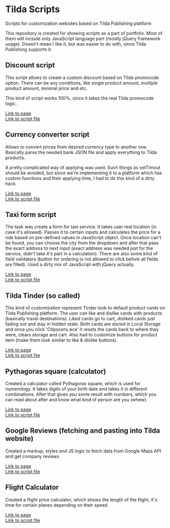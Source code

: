 # Tilda Scripts
Scripts for customization websites based on Tilda Publishing platform

This repository is created for showing scripts as a part of portfolio.
Most of them will include only JavaScript language part (mostly jQuery framework usage). 
Doesn't mean I like it, but was easier to do with, since Tilda Publishing supports it.


## Discount script
This script allows to create a custom discount based on Tilda promocode option. 
There can be any conditions, like single product amount, multiple product amount, minimal price and etc.

This kind of script works 100%, since it takes the real Tilda promocode logic.  

[Link to page](https://michailozdemir.dev/discount-script)  
[Link to script file](https://github.com/michailozdemir/tilda-scripts/blob/master/tilda-discount.js)


## Currency converter script
Allows to convert prices from desired currency type to another one.
Basically parse the needed bank JSON file and apply everything to Tilda products.

A pretty complicated way of applying was used. Such things as setTimout should be avoided, but since we're implementing it to a platform which has custom functions and their applying time, I had to do this kind of a dirty hack.  

[Link to page](https://michailozdemir.dev/currency-convert)  
[Link to script file](https://github.com/michailozdemir/tilda-scripts/blob/master/tilda-currency-converter.js)


## Taxi form script
The task was create a form for taxi service. It takes user real location (in case it's allowed). Passes it to certain inputs and calculates the price for a ride based on pre-defined values in JavaScript object. Once location can't be found, you can choose the city from the dropdown and after that pass the exact address to next input (exact address was needed just for the service, didn't take it's part in a calculation). There are also some kind of field validators (button for ordering is not allowed to click before all fields are filled). Used a dirty mix of JavaScript with jQuery actually.  

[Link to page](https://michailozdemir.dev/taxi-form)  
[Link to script file](https://github.com/michailozdemir/tilda-scripts/blob/master/tilda-taxi-form.js)  


## Tilda Tinder (so called)
This kind of customization represent Tinder look to default product cards on Tilda Publishing platform. The user can like and dislike cards with products (basically travel destinations). Liked cards go to cart, disliked cards just fading out and stay in hidden state. Both cards are stored in Local Storage and once you click 'Сбросить все' it resets the cards back to where they were, clears storage and cart. Also had to customize buttons for product item (make them look similar to like & dislike buttons).

[Link to page](https://michailozdemir.dev/tilda-tinder)  
[Link to script file](https://github.com/michailozdemir/tilda-scripts/blob/master/tilda-tinder.js)

## Pythagoras square (calculator)
Created a calculator called Pythagoras square, which is used for numerology. It takes digits of your birth date and takes it in different combinations. After that gives you some result with numbers, which you can read about after and know what kind of person are you (whew).

[Link to page](https://michailozdemir.dev/pythagoras-square)  
[Link to script file](https://github.com/michailozdemir/tilda-scripts/blob/master/tilda-pythagoras-square.js)

## Google Reviews (fetching and pasting into Tilda website)
Created a markup, styles and JS logic to fetch data from Google Maps API and get company reviews 

[Link to page](https://michailozdemir.dev/google-reviews)  
[Link to script file](https://github.com/michailozdemir/tilda-scripts/blob/master/tilda-google-reviews.html)

## Flight Calculator
Created a flight price calculator, which shows the length of the flight, it's time for certain planes depending on their speed.

[Link to page](https://jet44.com)  
[Link to script file](https://github.com/michailozdemir/tilda-scripts/blob/master/tilda-flight-calculator.html)

